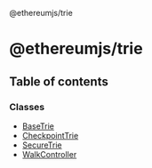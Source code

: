 @ethereumjs/trie

# @ethereumjs/trie

## Table of contents

### Classes

- [BaseTrie](classes/BaseTrie.md)
- [CheckpointTrie](classes/CheckpointTrie.md)
- [SecureTrie](classes/SecureTrie.md)
- [WalkController](classes/WalkController.md)
